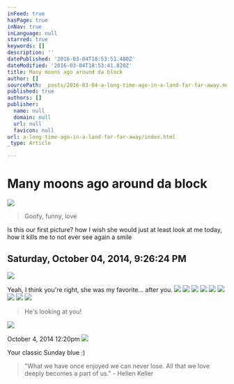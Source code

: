 ```yaml
---
inFeed: true
hasPage: true
inNav: true
inLanguage: null
starred: true
keywords: []
description: ''
datePublished: '2016-03-04T18:53:51.480Z'
dateModified: '2016-03-04T18:53:41.820Z'
title: Many moons ago around da block
author: []
sourcePath: _posts/2016-03-04-a-long-time-ago-in-a-land-far-far-away.md
published: true
authors: []
publisher:
  name: null
  domain: null
  url: null
  favicon: null
url: a-long-time-ago-in-a-land-far-far-away/index.html
_type: Article

---
```

# Many moons ago around da block
![](https://the-grid-user-content.s3-us-west-2.amazonaws.com/fa413645-3e33-4847-89dc-112552e9033b.jpg)

> Goofy, funny, love

Is this our first picture? how I wish she would just at least look at me today, how it kills me to not ever see again a smile

## ‎Saturday, ‎October ‎04, ‎2014, ‏‎9:26:24 PM
![](https://the-grid-user-content.s3-us-west-2.amazonaws.com/ceda3475-8ecd-42b4-93b3-311e16f86796.jpg)

Yeah, I think you're right, she was my favorite... after you.
![](https://the-grid-user-content.s3-us-west-2.amazonaws.com/7d925086-c7b4-48b3-803b-f1267309ec91.jpg)
![](https://the-grid-user-content.s3-us-west-2.amazonaws.com/d57df5bc-ea94-4814-b619-02fede4b5912.jpg)
![](https://the-grid-user-content.s3-us-west-2.amazonaws.com/ba877552-2c55-47e4-9249-752ddc822ace.jpg)
![](https://the-grid-user-content.s3-us-west-2.amazonaws.com/2a8d5a0a-8026-43c6-9008-bf1f2149ddc2.jpg)
![](https://the-grid-user-content.s3-us-west-2.amazonaws.com/a034966c-7892-47d0-bad8-1c12d5b8ab95.jpg)
![](https://the-grid-user-content.s3-us-west-2.amazonaws.com/298fd106-b442-4e71-bd1d-f91489bb567c.jpg)
![](https://the-grid-user-content.s3-us-west-2.amazonaws.com/ce4b121f-da20-4c62-ac37-10be25fafff6.jpg)
![](https://the-grid-user-content.s3-us-west-2.amazonaws.com/feb9680b-f9e6-48d7-96c0-7dfe994c0b4b.jpg)
![](https://the-grid-user-content.s3-us-west-2.amazonaws.com/b31e3afc-f893-4a36-96a3-80ae556dce48.jpg)

> He's looking at you!

![](https://the-grid-user-content.s3-us-west-2.amazonaws.com/52f0ccd5-573a-45d4-a003-064432d118e4.jpg)

October 4, 2014 12:20pm
![](https://the-grid-user-content.s3-us-west-2.amazonaws.com/53174f69-c719-4615-b1f5-fcfa8d216956.jpg)

Your classic Sunday blue :)

> "What we have once enjoyed we can never lose. All that we love deeply becomes a part of us." - Hellen Keller